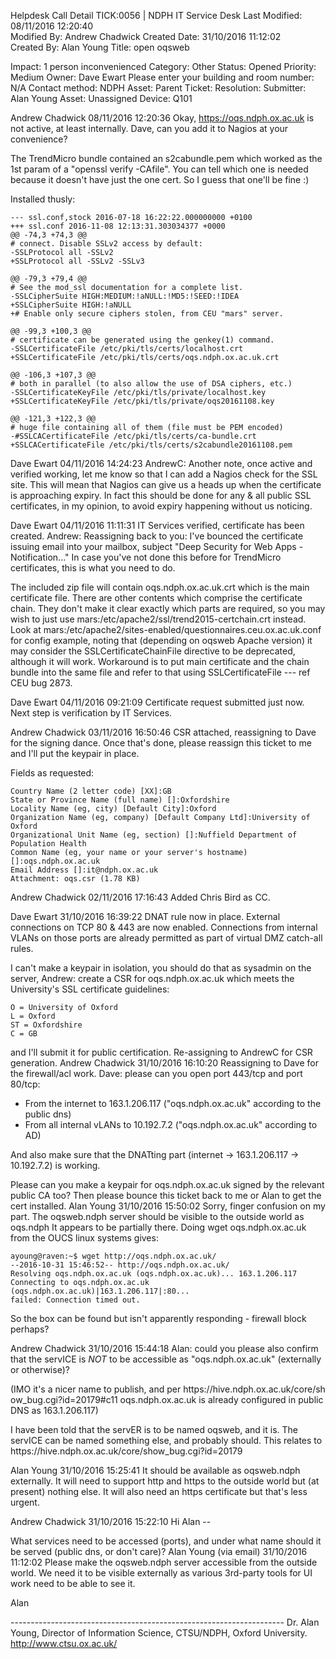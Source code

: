 Helpdesk Call Detail TICK:0056 | NDPH IT Service Desk
Last Modified: 08/11/2016 12:20:40   
Modified By: Andrew Chadwick 
Created Date: 31/10/2016 11:12:02   
Created By: Alan Young
Title: open oqsweb

Impact: 1 person inconvenienced
Category: Other
Status: Opened
Priority: Medium
Owner: Dave Ewart
Please enter your building and room number: N/A
Contact method: NDPH Asset:
Parent Ticket:
Resolution:
Submitter: Alan Young
Asset: Unassigned
Device: Q101

Andrew Chadwick 08/11/2016 12:20:36
Okay, https://oqs.ndph.ox.ac.uk is not active, at least internally. Dave, can you add it to Nagios at your convenience? 

The TrendMicro bundle contained an s2cabundle.pem which worked as the 1st param of a "openssl verify -CAfile". You can tell which one is needed because it doesn't have just the one cert. So I guess that one'll be fine :) 

Installed thusly: 

    --- ssl.conf,stock 2016-07-18 16:22:22.000000000 +0100 
    +++ ssl.conf 2016-11-08 12:13:31.303034377 +0000 
    @@ -74,3 +74,3 @@ 
    # connect. Disable SSLv2 access by default: 
    -SSLProtocol all -SSLv2 
    +SSLProtocol all -SSLv2 -SSLv3 

    @@ -79,3 +79,4 @@ 
    # See the mod_ssl documentation for a complete list. 
    -SSLCipherSuite HIGH:MEDIUM:!aNULL:!MD5:!SEED:!IDEA 
    +SSLCipherSuite HIGH:!aNULL 
    +# Enable only secure ciphers stolen, from CEU "mars" server. 

    @@ -99,3 +100,3 @@ 
    # certificate can be generated using the genkey(1) command. 
    -SSLCertificateFile /etc/pki/tls/certs/localhost.crt 
    +SSLCertificateFile /etc/pki/tls/certs/oqs.ndph.ox.ac.uk.crt 

    @@ -106,3 +107,3 @@ 
    # both in parallel (to also allow the use of DSA ciphers, etc.) 
    -SSLCertificateKeyFile /etc/pki/tls/private/localhost.key 
    +SSLCertificateKeyFile /etc/pki/tls/private/oqs20161108.key 

    @@ -121,3 +122,3 @@ 
    # huge file containing all of them (file must be PEM encoded) 
    -#SSLCACertificateFile /etc/pki/tls/certs/ca-bundle.crt 
    +SSLCACertificateFile /etc/pki/tls/certs/s2cabundle20161108.pem 

Dave Ewart 04/11/2016 14:24:23
AndrewC: Another note, once active and verified working, let me know so that I can add a Nagios check for the SSL site. This will mean that Nagios can give us a heads up when the certificate is approaching expiry. In fact this should be done for any & all public SSL certificates, in my opinion, to avoid expiry happening without us noticing.

Dave Ewart 04/11/2016 11:11:31
IT Services verified, certificate has been created. 
Andrew: Reassigning back to you: I've bounced the certificate issuing email into your mailbox, subject "Deep Security for Web Apps - Notification..." 
In case you've not done this before for TrendMicro certificates, this is what you need to do. 

The included zip file will contain oqs.ndph.ox.ac.uk.crt which is the main certificate file. There are other contents which comprise the certificate chain. They don't make it clear exactly which parts are required, so you may wish to just use mars:/etc/apache2/ssl/trend2015-certchain.crt instead. Look at m​a​r​s​:​/​e​t​c​/​a​p​a​c​h​e​2​/​s​i​t​e​s​-​e​n​a​b​l​e​d​/​q​u​e​s​t​i​o​n​n​a​i​r​e​s​.​c​e​u​.ox.ac.uk.conf for config example, noting that (depending on oqsweb Apache version) it may consider the SSLCertificateChainFile directive to be deprecated, although it will work. Workaround is to put main certificate and the chain bundle into the same file and refer to that using SSLCertificateFile --- ref CEU bug 2873.

Dave Ewart 04/11/2016 09:21:09
Certificate request submitted just now. Next step is verification by IT Services.

Andrew Chadwick 03/11/2016 16:50:46
CSR attached, reassigning to Dave for the signing dance. Once that's done, please reassign this ticket to me and I'll put the keypair in place. 

Fields as requested: 

    Country Name (2 letter code) [XX]:GB 
    State or Province Name (full name) []:Oxfordshire 
    Locality Name (eg, city) [Default City]:Oxford 
    Organization Name (eg, company) [Default Company Ltd]:University of Oxford 
    Organizational Unit Name (eg, section) []:Nuffield Department of Population Health 
    Common Name (eg, your name or your server's hostname) []:oqs.ndph.ox.ac.uk 
    Email Address []:it@ndph.ox.ac.uk 
    Attachment: oqs.csr (1.78 KB)

Andrew Chadwick 02/11/2016 17:16:43
Added Chris Bird as CC.

Dave Ewart 31/10/2016 16:39:22
DNAT rule now in place. External connections on TCP 80 & 443 are now enabled. Connections from internal VLANs on those ports are already permitted as part of virtual DMZ catch-all rules. 

I can't make a keypair in isolation, you should do that as sysadmin on the server, Andrew: create a CSR for oqs.ndph.ox.ac.uk which meets the University's SSL certificate guidelines: 

    O = University of Oxford 
    L = Oxford 
    ST = Oxfordshire 
    C = GB 

and I'll submit it for public certification. Re-assigning to AndrewC for CSR generation.
Andrew Chadwick 31/10/2016 16:10:20
Reassigning to Dave for the firewall/acl work. Dave: please can you open port 443/tcp and port 80/tcp: 

- From the internet to 163.1.206.117 ("oqs.ndph.ox.ac.uk" according to the public dns) 
- From all internal vLANs to 10.192.7.2 ("oqs.ndph.ox.ac.uk" according to AD) 

And also make sure that the DNATting part (internet -> 163.1.206.117 -> 10.192.7.2) is working. 

Please can you make a keypair for oqs.ndph.ox.ac.uk signed by the relevant public CA too? Then please bounce this ticket back to me or Alan to get the cert installed.
Alan Young 31/10/2016 15:50:02
Sorry, finger confusion on my part. The oqsweb.ndph server should be visible to the outside world as oqs.ndph 
It appears to be partially there. Doing wget oqs.ndph.ox.ac.uk from the OUCS linux systems gives: 

    ayoung@raven:~$ wget http://oqs.ndph.ox.ac.uk/ 
    --2016-10-31 15:46:52-- http://oqs.ndph.ox.ac.uk/ 
    Resolving oqs.ndph.ox.ac.uk (oqs.ndph.ox.ac.uk)... 163.1.206.117 
    Connecting to oqs.ndph.ox.ac.uk (oqs.ndph.ox.ac.uk)|163.1.206.117|:80... 
    failed: Connection timed out. 

So the box can be found but isn't apparently responding - firewall block perhaps? 

Andrew Chadwick 31/10/2016 15:44:18
Alan: could you please also confirm that the servICE is *NOT* to be accessible as "oqs.ndph.ox.ac.uk" (externally or otherwise)? 

(IMO it's a nicer name to publish, and per h​t​t​p​s​:​/​/​h​i​v​e​.​n​d​p​h​.​o​x​.​a​c​.​u​k​/​c​o​r​e​/​s​h​o​w​_​b​u​g​.​c​g​i​?​i​d​=​2​0​179#c11 oqs.ndph.ox.ac.uk is already configured in public DNS as 163.1.206.117) 

I have been told that the servER is to be named oqsweb, and it is. The servICE can be named something else, and probably should. This relates to h​t​t​p​s​:​/​/​h​i​v​e​.​n​d​p​h​.​o​x​.​a​c​.​u​k​/​c​o​r​e​/​s​h​o​w​_​b​u​g​.​c​g​i​?​i​d​=​2​0​179

Alan Young 31/10/2016 15:25:41
It should be available as oqsweb.ndph externally. It will need to support http and https to the outside world but (at present) nothing else. It will also need an https certificate but that's less urgent.

Andrew Chadwick 31/10/2016 15:22:10
Hi Alan -- 

What services need to be accessed (ports), and under what name should it be served (public dns, or don't care)?
Alan Young (via email) 31/10/2016 11:12:02
Please make the oqsweb.ndph server accessible from the outside world. We need it to be visible externally as various 3rd-party tools for UI work need to be able to see it. 

Alan 

-​-​-​-​-​-​-​-​-​-​-​-​-​-​-​-​-​-​-​-​-​-​-​-​-​-​-​-​-​-​-​-​-​-​-​-​-​-​-​-​-​-​-​-​-​-​-​-​-​-​------------------ 
Dr. Alan Young, 
Director of Information Science, CTSU/NDPH, Oxford University. 
http://www.ctsu.ox.ac.uk/ 

